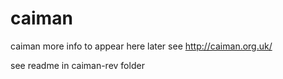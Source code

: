 # caiman
caiman
more info to appear here later see
http://caiman.org.uk/

see readme in caiman-rev folder
